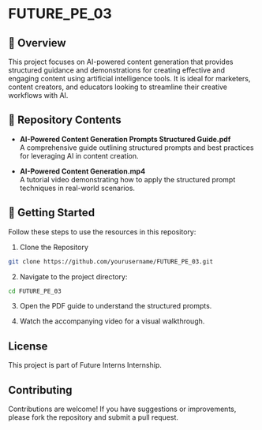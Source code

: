 # FUTURE_PE_03

## 📘 Overview

This project focuses on AI-powered content generation that provides structured guidance and demonstrations for creating effective and engaging content using artificial intelligence tools. It is ideal for marketers, content creators, and educators looking to streamline their creative workflows with AI.

## 📂 Repository Contents

- **AI-Powered Content Generation Prompts Structured Guide.pdf**  
  A comprehensive guide outlining structured prompts and best practices for leveraging AI in content creation.

- **AI-Powered Content Generation.mp4**  
  A tutorial video demonstrating how to apply the structured prompt techniques in real-world scenarios.

## 🚀 Getting Started

Follow these steps to use the resources in this repository:

1. Clone the Repository
```bash
git clone https://github.com/yourusername/FUTURE_PE_03.git
```

2. Navigate to the project directory:
```bash
cd FUTURE_PE_03
```
  
3. Open the PDF guide to understand the structured prompts.

4. Watch the accompanying video for a visual walkthrough.

## License

This project is part of Future Interns Internship.

## Contributing

Contributions are welcome! If you have suggestions or improvements, please fork the repository and submit a pull request.
